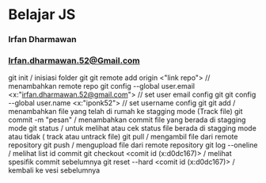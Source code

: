 # Belajar JS
### Irfan Dharmawan
### Irfan.dharmawan.52@Gmail.com
git init / inisiasi folder git
git remote add origin <"link repo"> // menambahkan remote repo
git config --global user.email <x:"irfan.dharmawan.52@gmail.com"> // set user email config git
git config --global user.name <x:"iponk52"> // set username config git
git add <Nama file> / menambahkan file yang telah di rumah ke stagging mode (Track file)
git commit -m "pesan" / menambahkan commit file yang berada di stagging mode
git status / untuk melihat atau cek status file berada di stagging mode atau tidak ( track atau untrack file)
git pull <remote x=origin> <branch x:master>/ mengambil file dari remote repository
git push <remote x=origin> <branch x:master>/ mengupload file dari remote repository
git log --oneline / melihat list id commit
git checkout <comit id (x:d0dc167)> / melihat spesifik commit sebelumnya
git reset --hard  <comit id (x:d0dc167)> / kembali ke vesi sebelumnya